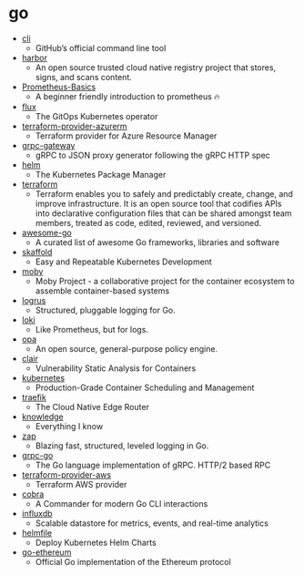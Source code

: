 # go
- [cli](https://github.com/cli/cli)
  - GitHub’s official command line tool
- [harbor](https://github.com/goharbor/harbor)
  - An open source trusted cloud native registry project that stores, signs, and scans content.
- [Prometheus-Basics](https://github.com/yolossn/Prometheus-Basics)
  - A beginner friendly introduction to prometheus 🔥
- [flux](https://github.com/fluxcd/flux)
  - The GitOps Kubernetes operator
- [terraform-provider-azurerm](https://github.com/terraform-providers/terraform-provider-azurerm)
  - Terraform provider for Azure Resource Manager
- [grpc-gateway](https://github.com/grpc-ecosystem/grpc-gateway)
  - gRPC to JSON proxy generator following the gRPC HTTP spec
- [helm](https://github.com/helm/helm)
  - The Kubernetes Package Manager
- [terraform](https://github.com/hashicorp/terraform)
  - Terraform enables you to safely and predictably create, change, and improve infrastructure. It is an open source tool that codifies APIs into declarative configuration files that can be shared amongst team members, treated as code, edited, reviewed, and versioned.
- [awesome-go](https://github.com/avelino/awesome-go)
  - A curated list of awesome Go frameworks, libraries and software
- [skaffold](https://github.com/GoogleContainerTools/skaffold)
  - Easy and Repeatable Kubernetes Development
- [moby](https://github.com/moby/moby)
  - Moby Project - a collaborative project for the container ecosystem to assemble container-based systems
- [logrus](https://github.com/sirupsen/logrus)
  - Structured, pluggable logging for Go.
- [loki](https://github.com/grafana/loki)
  - Like Prometheus, but for logs.
- [opa](https://github.com/open-policy-agent/opa)
  - An open source, general-purpose policy engine.
- [clair](https://github.com/quay/clair)
  - Vulnerability Static Analysis for Containers
- [kubernetes](https://github.com/kubernetes/kubernetes)
  - Production-Grade Container Scheduling and Management
- [traefik](https://github.com/containous/traefik)
  - The Cloud Native Edge Router
- [knowledge](https://github.com/nikitavoloboev/knowledge)
  - Everything I know
- [zap](https://github.com/uber-go/zap)
  - Blazing fast, structured, leveled logging in Go.
- [grpc-go](https://github.com/grpc/grpc-go)
  - The Go language implementation of gRPC. HTTP/2 based RPC
- [terraform-provider-aws](https://github.com/terraform-providers/terraform-provider-aws)
  - Terraform AWS provider
- [cobra](https://github.com/spf13/cobra)
  - A Commander for modern Go CLI interactions
- [influxdb](https://github.com/influxdata/influxdb)
  - Scalable datastore for metrics, events, and real-time analytics
- [helmfile](https://github.com/roboll/helmfile)
  - Deploy Kubernetes Helm Charts
- [go-ethereum](https://github.com/ethereum/go-ethereum)
  - Official Go implementation of the Ethereum protocol
